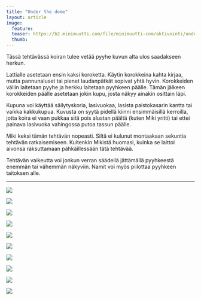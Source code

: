 ```yaml
---
title: "Under the dome"
layout: article
image:
  feature:
  teaser: https://b2.minimuutti.com/file/minimuutti-com/aktivointi/under-the-dome/DSC58235-245px.jpg
  thumb:
---
```


Tässä tehtävässä koiran tulee vetää pyyhe kuvun alta ulos saadakseen herkun.

Lattialle asetetaan ensin kaksi koroketta. Käytin korokkeina kahta kirjaa, mutta pannunaluset tai pienet laudanpätkät sopivat yhtä hyvin. Korokkeiden väliin laitetaan pyyhe ja herkku laitetaan pyyhkeen päälle. Tämän jälkeen korokkeiden päälle asetetaan jokin kupu, josta näkyy ainakin osittain läpi. 

Kupuna voi käyttää säilytyskoria, lasivuokaa, lasista paistokasarin kantta tai vaikka kakkukupua. Kuvusta on syytä pidellä kiinni ensimmäisillä kerroilla, jotta koira ei vaan pukkaa sitä pois alustan päältä (kuten Miki yritti) tai ettei painava lasivuoka vahingossa putoa tassun päälle.

Miki keksi tämän tehtävän nopeasti. Siltä ei kulunut montaakaan sekuntia tehtävän ratkaisemiseen. Kuitenkin Mikistä huomasi, kuinka se laittoi aivonsa raksuttamaan pähkäillessään tätä tehtävää.

Tehtävän vaikeutta voi jonkun verran säädellä jättämällä pyyhkeestä enemmän tai vähemmän näkyviin. Namit voi myös piilottaa pyyhkeen taitoksen alle.

---

[![](https://b2.minimuutti.com/file/minimuutti-com/aktivointi/under-the-dome/DSC58159-800px.jpg)](https://dl.dropboxusercontent.com/sh/ea1wtnz7z734o12/AADpXfuZ9nEoaDphKxVCiY1za/aktivointi/under-the-dome/DSC58159.jpg)

[![](https://b2.minimuutti.com/file/minimuutti-com/aktivointi/under-the-dome/DSC58161-800px.jpg)](https://dl.dropboxusercontent.com/sh/ea1wtnz7z734o12/AADG_rCavhYsqPWpJ9H5XEH_a/aktivointi/under-the-dome/DSC58161.jpg)

[![](https://b2.minimuutti.com/file/minimuutti-com/aktivointi/under-the-dome/DSC58174-800px.jpg)](https://dl.dropboxusercontent.com/sh/ea1wtnz7z734o12/AAAK8cEsHFcCjqAkFXnYwsZTa/aktivointi/under-the-dome/DSC58174.jpg)

[![](https://b2.minimuutti.com/file/minimuutti-com/aktivointi/under-the-dome/DSC58166-800px.jpg)](https://dl.dropboxusercontent.com/sh/ea1wtnz7z734o12/AADgaeDOaFRGc5efEn34JuP5a/aktivointi/under-the-dome/DSC58166.jpg)

[![](https://b2.minimuutti.com/file/minimuutti-com/aktivointi/under-the-dome/DSC58228-800px.jpg)](https://dl.dropboxusercontent.com/sh/ea1wtnz7z734o12/AABZ641Y_wcxZuwGXoQSNJ7za/aktivointi/under-the-dome/DSC58228.jpg)

[![](https://b2.minimuutti.com/file/minimuutti-com/aktivointi/under-the-dome/DSC58255-800px.jpg)](https://dl.dropboxusercontent.com/sh/ea1wtnz7z734o12/AAAfs8vNia1VxePn_CFxdBxma/aktivointi/under-the-dome/DSC58255.jpg)

[![](https://b2.minimuutti.com/file/minimuutti-com/aktivointi/under-the-dome/DSC58233-800px.jpg)](https://dl.dropboxusercontent.com/sh/ea1wtnz7z734o12/AADcczcxHjbvgKZn2a0zuM2Ha/aktivointi/under-the-dome/DSC58233.jpg)

[![](https://b2.minimuutti.com/file/minimuutti-com/aktivointi/under-the-dome/DSC58295-800px.jpg)](https://dl.dropboxusercontent.com/sh/ea1wtnz7z734o12/AAAf8RP5OGJz71KuJmmSGmbua/aktivointi/under-the-dome/DSC58295.jpg)

[![](https://b2.minimuutti.com/file/minimuutti-com/aktivointi/under-the-dome/DSC58234-800px.jpg)](https://dl.dropboxusercontent.com/sh/ea1wtnz7z734o12/AABuO2gisa10yCoDqOsZ70nha/aktivointi/under-the-dome/DSC58234.jpg)

[![](https://b2.minimuutti.com/file/minimuutti-com/aktivointi/under-the-dome/DSC58235-800px.jpg)](https://dl.dropboxusercontent.com/sh/ea1wtnz7z734o12/AABw2z3eLZuRBYQ_9_IlKAg0a/aktivointi/under-the-dome/DSC58235.jpg)
